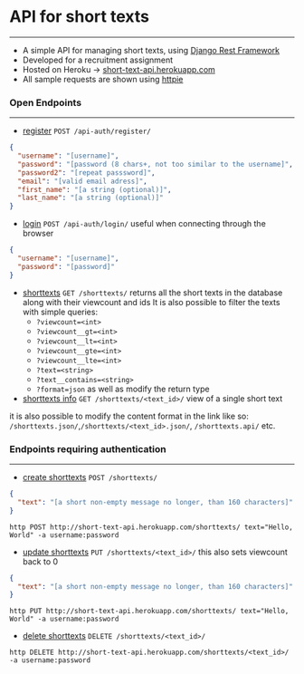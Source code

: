 # API for short texts

---
- A simple API for managing short texts, using [Django Rest Framework](https://www.django-rest-framework.org)<br>
- Developed for a recruitment assignment
- Hosted on Heroku -> [short-text-api.herokuapp.com](http://short-text-api.herokuapp.com)
- All sample requests are shown using [httpie](https://httpie.io)

### Open Endpoints

---
- [register](http://short-text-api.herokuapp.com/api-auth/register/) `POST /api-auth/register/`
```json
{
  "username": "[username]",
  "password": "[password (8 chars+, not too similar to the username]",
  "password2": "[repeat passsword]",
  "email": "[valid email adress]",
  "first_name": "[a string (optional)]",
  "last_name": "[a string (optional)]"
}
 ```
- [login](http://short-text-api.herokuapp.com/api-auth/login/) `POST /api-auth/login/` useful when connecting through the browser
```json
{
  "username": "[username]",
  "password": "[password]"
}
```
- [shorttexts](http://short-text-api.herokuapp.com/shorttexts/) `GET /shorttexts/` returns all the short texts in the database along with their viewcount and ids
  It is also possible to filter the texts with simple queries:
    -  `?viewcount=<int>`
    -  `?viewcount__gt=<int>`
    -  `?viewcount__lt=<int>`
    -  `?viewcount__gte=<int>`
    -  `?viewcount__lte=<int>`
    -  `?text=<string>`
    -  `?text__contains=<string>`
    -  `?format=json` as well as modify the return type
- [shorttexts info](http://short-text-api.herokuapp.com/shorttexts/) `GET /shorttexts/<text_id>/` view of a single short text
  
it is also possible to modify the content format in the link like so:
  `/shorttexts.json/`,`/shorttexts/<text_id>.json/`, `/shorttexts.api/` etc.

 

### Endpoints requiring authentication

---
- [create shorttexts](http://short-text-api.herokuapp.com/shorttexts/) `POST /shorttexts/`
```json
{
  "text": "[a short non-empty message no longer, than 160 characters]"
}
```
```commandline
http POST http://short-text-api.herokuapp.com/shorttexts/ text="Hello, World" -a username:password
```
- [update shorttexts](http://short-text-api.herokuapp.com/shorttexts/) `PUT /shorttexts/<text_id>/` this also sets viewcount back to 0
```json
{
  "text": "[a short non-empty message no longer, than 160 characters]"
}
```
```commandline
http PUT http://short-text-api.herokuapp.com/shorttexts/ text="Hello, World" -a username:password
```
- [delete shorttexts](http://short-text-api.herokuapp.com/shorttexts/) `DELETE /shorttexts/<text_id>/`
```commandline
http DELETE http://short-text-api.herokuapp.com/shorttexts/<text_id>/ -a username:password
```

